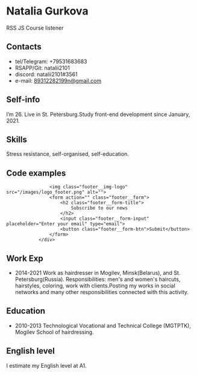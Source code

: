 # Natalia Gurkova
RSS JS Course listener
## Contacts
* tel/Telegram: +79531683683
* RSAPP/Git: natalii2101
* discord: natalii2101#3561
* e-mail: 89312282199n@gmail.com

## Self-info
I’m 26. Live in St. Petersburg.Study front-end development since January, 2021.

## Skills

Stress resistance, self-organised, self-education.

## Code examples
``` <div class="footer__logo">
                <img class="footer__img-logo" src="/images/logo_footer.png" alt="">
                <form action="" class="footer__form">
                    <h2 class="footer__form-title">
                        Subscribe to our news
                    </h2>
                    <input class="footer__form-input" placeholder="Enter your email" type="email">
                    <button class="footer__form-btn">Submit</button>
                </form>
            </div>
```
## Work Exp
* 2014-2021 Work as hairdresser in Mogilev, Minsk(Belarus), and St. Petersburg(Russia).
Responsibilities: men's and women's haircuts, hairstyles, coloring, work with clients.Posting my works in social networks and many other responsibilities connected with this activity.

## Education
* 2010-2013 Technological Vocational and Technical College (MGTPTK), Mogilev
School of hairdressing.

## English level
I estimate my English level at А1.